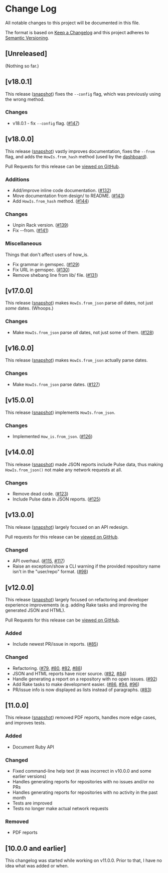 # Change Log

All notable changes to this project will be documented in this file.

The format is based on [Keep a Changelog](http://keepachangelog.com) and
this project adheres to [Semantic Versioning](http://semver.org).

## [Unreleased]

(Nothing so far.)

## [v18.0.1]

This release ([snapshot](https://github.com/how-is/how_is/tree/v18.0.1))
fixes the `--config` flag, which was previously using the wrong method.

### Changes

* v18.0.1 - fix `--config` flag.
  ([#147](https://github.com/how-is/how_is/pull/147))

## [v18.0.0]

This release ([snapshot](https://github.com/how-is/how_is/tree/v18.0.0))
vastly improves documentation, fixes the `--from` flag, and adds the
`HowIs.from_hash` method (used by the
[dashboard](https://github.com/how-is/dashboard)).

Pull Requests for this release can be [viewed on
GitHub](https://github.com/how-is/how_is/pulls?utf8=&q=is%3Apr%20created%3A2017-02-10..2017-03-03).

### Additions

* Add/improve inline code documentation.
  ([#132](https://github.com/how-is/how_is/pull/132))
* Move documentation from design/ to README.
  ([#143](https://github.com/how-is/how_is/pull/143))
* Add `HowIs.from_hash` method.
  ([#144](https://github.com/how-is/how_is/pull/144))

### Changes

* Unpin Rack version. ([#139](https://github.com/how-is/how_is/pull/139))
* Fix --from. ([#141](https://github.com/how-is/how_is/pull/141))

### Miscellaneous

Things that don't affect users of how\_is.

* Fix grammar in gemspec.
  ([#129](https://github.com/how-is/how_is/pull/129))
* Fix URL in gemspec. ([#130](https://github.com/how-is/how_is/pull/130))
* Remove shebang line from lib/ file.
  ([#131](https://github.com/how-is/how_is/pull/131))


## [v17.0.0]

This release ([snapshot](https://github.com/how-is/how_is/tree/v17.0.0))
makes `HowIs.from_json` parse _all_ dates, not just _some_ dates.
(Whoops.)

### Changes

* Make `HowIs.from_json` parse _all_ dates, not just some of them.
  ([#128](https://github.com/how-is/how_is/pull/128))

## [v16.0.0]

This release ([snapshot](https://github.com/how-is/how_is/tree/v16.0.0))
makes `HowIs.from_json` actually parse dates.

### Changes

* Make `HowIs.from_json` parse dates.
  ([#127](https://github.com/how-is/how_is/pull/127))

## [v15.0.0]

This release ([snapshot](https://github.com/how-is/how_is/tree/v15.0.0))
implements `HowIs.from_json`.

### Changes

* Implemented `How_is.from_json`.
  ([#126](https://github.com/how-is/how_is/pull/126))

## [v14.0.0]

This release ([snapshot](https://github.com/how-is/how_is/tree/v14.0.0))
made JSON reports include Pulse data, thus making `HowIs.from_json()`
not make any network requests at all.

### Changes

* Remove dead code. ([#123](https://github.com/how-is/how_is/pull/123))
* Include Pulse data in JSON reports.
  ([#125](https://github.com/how-is/how_is/pull/125))

## [v13.0.0]

This release ([snapshot](https://github.com/how-is/how_is/tree/v13.0.0))
largely focused on an API redesign.

Pull requests for this release can be [viewed on
GitHub](https://github.com/how-is/how_is/pulls?utf8=&q=is%3Apr%20created%3A2016-12-12..2017-02-09).

### Changed

* API overhaul. ([#115](https://github.com/how-is/how_is/issues/115), [#117](https://github.com/how-is/how_is/pull/117))
* Raise an exception/show a CLI warning if the provided repository name
  isn't in the "user/repo" format.
  ([#98](https://github.com/how-is/how_is/pull/98))

## [v12.0.0]

This release ([snapshot](https://github.com/how-is/how_is/tree/v12.0.0))
largely focused on refactoring and developer experience improvements
(e.g. adding Rake tasks and improving the generated JSON and HTML).

Pull Requests for this release can be [viewed on
GitHub](https://github.com/how-is/how_is/pulls?utf8=&q=is%3Apr%20created%3A2016-11-11..2016-12-11).

### Added

- Include newest PR/issue in reports.
  ([#85](https://github.com/how-is/how_is/pull/85))

### Changed

- Refactoring. ([#79](https://github.com/how-is/how_is/pull/79), [#80](https://github.com/how-is/how_is/pull/80), [#82](https://github.com/how-is/how_is/pull/82), [#88](https://github.com/how-is/how_is/pull/88))
- JSON and HTML reports have nicer source.
  ([#82](https://github.com/how-is/how_is/pulls/82),
  [#84](https://github.com/how-is/how_is/pulls/84))
- Handle generating a report on a repository with no open issues.
  ([#92](https://github.com/how-is/how_is/pull/92))
- Add Rake tasks to make development easier. ([#86](https://github.com/how-is/how_is/pull/86), [#94](https://github.com/how-is/how_is/pull/94), [#96](https://github.com/how-is/how_is/pull/96))
- PR/issue info is now displayed as lists instead of paragraphs. ([#83](https://github.com/how-is/how_is/pull/83))

## [11.0.0]

This release ([snapshot](https://github.com/how-is/how_is/tree/v11.0.0))
removed PDF reports, handles more edge cases, and improves tests.

### Added

- Document Ruby API

### Changed

- Fixed command-line help text (it was incorrect in v10.0.0 and some earlier versions)
- Handles generating reports for repositories with no issues and/or no PRs
- Handles generating reports for repositories with no activity in the
  past month
- Tests are improved
- Tests no longer make actual network requests

### Removed

- PDF reports

## [10.0.0 and earlier]

This changelog was started while working on v11.0.0.
Prior to that, I have no idea what was added or when.
